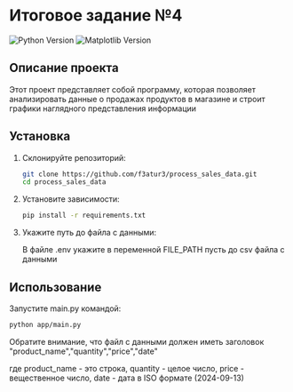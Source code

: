 # Итоговое задание №4

![Python Version](https://img.shields.io/badge/python-3.10-blue)
![Matplotlib Version](https://img.shields.io/badge/matplotlib-3.9-blue)

## Описание проекта

Этот проект представляет собой программу, которая позволяет анализировать данные о продажах продуктов в магазине и строит графики наглядного представления информации

## Установка

1. Склонируйте репозиторий:

    ```bash
    git clone https://github.com/f3atur3/process_sales_data.git
    cd process_sales_data
    ```

2. Установите зависимости:

    ```bash
    pip install -r requirements.txt
    ```

3. Укажите путь до файла с данными:

    В файле .env укажите в переменной FILE_PATH пусть до csv файла с данными

## Использование

Запустите main.py командой:

  ```bash
  python app/main.py
  ```

Обратите внимание, что файл с данными должен иметь заголовок "product_name","quantity","price","date"

где product_name - это строка, quantity - целое число, price - вещественное число, date - дата в ISO формате (2024-09-13)
